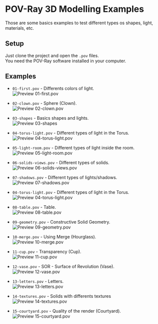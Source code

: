 # POV-Ray 3D Modelling Examples

Those are some basics examples to test different types os shapes, light, materials, etc.

## Setup

Just clone the project and open the `.pov` files.  
You need the POV-Ray software installed in your computer.

## Examples

- `01-first.pov` - Differents colors of light.  
![Preview 01-first.pov](./01-first.bmp)

- `02-clown.pov` - Sphere (Clown).  
![Preview 02-clown.pov](./02-clown.bmp)

- `03-shapes` - Basics shapes and lights.  
![Preview 03-shapes](./03-shapes.bmp)

- `04-torus-light.pov` - Different types of light in the Torus.  
![Preview 04-torus-light.pov](./04-torus-light.bmp)

- `05-light-room.pov` - Different types of light inside the room.  
![Preview 05-light-room.pov](./05-light-room.bmp)

- `06-solids-views.pov` - Different types of solids.  
![Preview 06-solids-views.pov](./06-solids-views.bmp)

- `07-shadows.pov` - Different types of lights/shadows.  
![Preview 07-shadows.pov](./07-shadows.bmp)

- `04-torus-light.pov` - Different types of light in the Torus.  
![Preview 04-torus-light.pov](./04-torus-light.bmp)

- `08-table.pov` - Table.  
![Preview 08-table.pov](./08-table.bmp)

- `09-geometry.pov` - Constructive Solid Geometry.  
![Preview 09-geometry.pov](./09-geometry.bmp)

- `10-merge.pov` - Using Merge (Hourglass).  
![Preview 10-merge.pov](./10-merge.bmp)

- `11-cup.pov` - Transparency (Cup).  
![Preview 11-cup.pov](./11-cup.bmp)

- `12-vase.pov` - SOR - Surface of Revolution (Vase).  
![Preview 12-vase.pov](./12-vase.bmp)

- `13-letters.pov` - Letters.  
![Preview 13-letters.pov](./13-letters.bmp)

- `14-textures.pov` - Solids with differents textures  
![Preview 14-textures.pov](./14-textures.bmp)

- `15-courtyard.pov` - Quality of the render (Courtyard).  
![Preview 15-courtyard.pov](./15-courtyard.bmp)